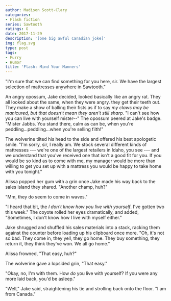 ```yaml
---
author: Madison Scott-Clary
categories:
- Flash fiction
series: Sawtooth
ratings: G
date: 2017-11-29
description: '[one big awful Canadian joke]'
img: flag.svg
type: post
tags:
- Furry
- Humor
title: 'Flash: Mind Your Manners'
---
```


"I'm sure that we can find something for you here, sir. We have the largest selection of mattresses anywhere in Sawtooth."

An angry opossum, Jake decided, looked basically like an angry rat. They all looked about the same, when they were angry. they get their teeth out. They make a show of balling their fists as if to say *my claws may be manicured, but that doesn't mean they aren't still sharp.* "I can't see how you can live with yourself mister--" The opossum peered at Jake's badge. "Mister Jabbs. You stand there, calm as can be, when you're peddling...peddling...when you're selling filth!"

The wolverine tilted his head to the side and offered his best apologetic smile. "I'm sorry, sir, I really am. We stock several different kinds of mattresses --- we're one of the largest retailers in Idaho, you see --- and we understand that you've received one that isn't a good fit for you. If you would be so kind as to come with me, my manager would be more than willing to get you set up with a mattress you would be happy to take home with you tonight."

Alissa popped her gum with a grin once Jake made his way back to the sales island they shared. "Another champ, huh?"

"Mm, they do seem to come in waves."

"I heard that bit, the *I don't know how you live with yourself*. I've gotten two this week." The coyote rolled her eyes dramatically, and added, "Sometimes, I don't know how I live with myself either."

Jake shrugged and shuffled his sales materials into a stack, racking them against the counter before loading up his clipboard once more. "Oh, it's not so bad. They come in, they yell, they go home. They buy something, they return it, they think they've won. We all go home."

Alissa frowned, "That easy, huh?"

The wolverine gave a lopsided grin, "That easy."

"Okay, no, I'm with them. How *do* you live with yourself? If you were any more laid back, you'd be asleep."

"Well," Jake said, straightening his tie and strolling back onto the floor. "I am from Canada."
